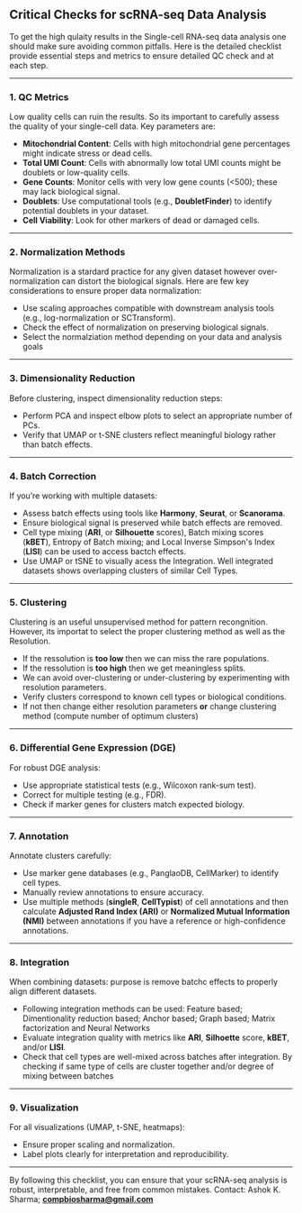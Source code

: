 ## **Critical Checks for scRNA-seq Data Analysis**

To get the high qulaity results in the Single-cell RNA-seq data analysis one should make sure avoiding common pitfalls. Here is the detailed checklist provide essential steps and metrics to ensure detailed QC check and at each step.

---

### **1. QC Metrics**
Low quality cells can ruin the results. So its important to carefully assess the quality of your single-cell data. Key parameters are:
- **Mitochondrial Content**: Cells with high mitochondrial gene percentages might indicate stress or dead cells.
- **Total UMI Count**: Cells with abnormally low total UMI counts might be doublets or low-quality cells.
- **Gene Counts**: Monitor cells with very low gene counts (<500); these may lack biological signal.
- **Doublets**: Use computational tools (e.g., **DoubletFinder**) to identify potential doublets in your dataset.
- **Cell Viability**: Look for other markers of dead or damaged cells.

---

### **2. Normalization Methods**
Normalization is a stardard practice for any given dataset however over-normalization can distort the biological signals. Here are few key considerations to ensure proper data normalization:
- Use scaling approaches compatible with downstream analysis tools (e.g., log-normalization or SCTransform).
- Check the effect of normalization on preserving biological signals.
- Select the normalziation method depending on your data and analysis goals

---

### **3. Dimensionality Reduction**
Before clustering, inspect dimensionality reduction steps:
- Perform PCA and inspect elbow plots to select an appropriate number of PCs.
- Verify that UMAP or t-SNE clusters reflect meaningful biology rather than batch effects.

---

### **4. Batch Correction**
If you’re working with multiple datasets:
- Assess batch effects using tools like **Harmony**, **Seurat**, or **Scanorama**.
- Ensure biological signal is preserved while batch effects are removed.
- Cell type mixing (**ARI**, or **Silhouette** scores), Batch mixing scores (**kBET**), Entropy of Batch mixing; and Local Inverse Simpson's Index (**LISI**) can be used to access bactch effects.
- Use UMAP or tSNE to visually acess the Integration. Well integrated datasets shows overlapping clusters of similar Cell Types.

---

### **5. Clustering**
Clustering is an useful unsupervised method for pattern recongnition. However, its importat to select the proper clustering method as well as the Resolution.
- If the ressolution is **too low** then we can miss the rare populations.
- If the ressolution is **too high** then we get meaningless splits.
- We can avoid over-clustering or under-clustering by experimenting with resolution parameters.
- Verify clusters correspond to known cell types or biological conditions.
- If not then change either resolution parameters **or** change clustering method (compute number of optimum clusters)

---

### **6. Differential Gene Expression (DGE)**
For robust DGE analysis:
- Use appropriate statistical tests (e.g., Wilcoxon rank-sum test).
- Correct for multiple testing (e.g., FDR).
- Check if marker genes for clusters match expected biology.

---

### **7. Annotation**
Annotate clusters carefully:
- Use marker gene databases (e.g., PanglaoDB, CellMarker) to identify cell types.
- Manually review annotations to ensure accuracy.
- Use multiple methods (**singleR**, **CellTypist**) of cell annotations and then calculate **Adjusted Rand Index (ARI)** or **Normalized Mutual Information (NMI)** between annotations if you have a reference or high-confidence annotations.

---

### **8. Integration**
When combining datasets: purpose is remove batchc effects to properly align different datasets. 
- Following integration methods can be used: Feature based; Dimentionality reduction based; Anchor based; Graph based; Matrix factorization and Neural Networks
- Evaluate integration quality with metrics like **ARI**, **Silhoette** score, **kBET**, and/or **LISI**. 
- Check that cell types are well-mixed across batches after integration. By checking if same type of cells are cluster together and/or degree of mixing between batches

---

### **9. Visualization**
For all visualizations (UMAP, t-SNE, heatmaps):
- Ensure proper scaling and normalization.
- Label plots clearly for interpretation and reproducibility.

---

By following this checklist, you can ensure that your scRNA-seq analysis is robust, interpretable, and free from common mistakes.
Contact: Ashok K. Sharma; **compbiosharma@gmail.com**
